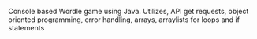 Console based Wordle game using Java. Utilizes, API get requests, object oriented programming, error handling, arrays, arraylists for loops and if statements
